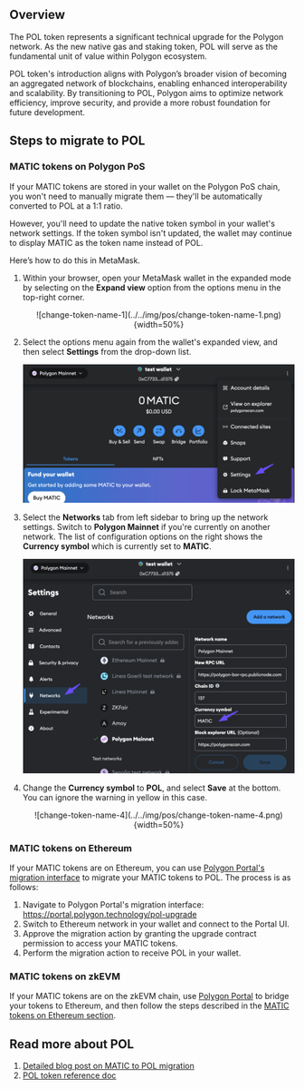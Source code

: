 ## Overview

The POL token represents a significant technical upgrade for the Polygon network. As the new native gas and staking token, POL will serve as the fundamental unit of value within Polygon ecosystem. 

POL token's introduction aligns with Polygon’s broader vision of becoming an aggregated network of blockchains, enabling enhanced interoperability and scalability. By transitioning to POL, Polygon aims to optimize network efficiency, improve security, and provide a more robust foundation for future development.

## Steps to migrate to POL

### MATIC tokens on Polygon PoS

If your MATIC tokens are stored in your wallet on the Polygon PoS chain, you won't need to manually migrate them — they'll be automatically converted to POL at a 1:1 ratio.

However, you'll need to update the native token symbol in your wallet's network settings. If the token symbol isn't updated, the wallet may continue to display MATIC as the token name instead of POL.

Here’s how to do this in MetaMask.

1. Within your browser, open your MetaMask wallet in the expanded mode by selecting on the **Expand view** option from the options menu in the top-right corner.

    <center>
    ![change-token-name-1](../../img/pos/change-token-name-1.png){width=50%}
    </center>

2. Select the options menu again from the wallet's expanded view, and then select **Settings** from the drop-down list.

    ![change-token-name-2](../../img/pos/change-token-name-2.png)

3. Select the **Networks** tab from left sidebar to bring up the network settings. Switch to **Polygon Mainnet** if you're currently on another network. The list of configuration options on the right shows the **Currency symbol** which is currently set to **MATIC**.

    ![change-token-name-3](../../img/pos/change-token-name-3.png)

4. Change the **Currency symbol** to **POL**, and select **Save** at the bottom. You can ignore the warning in yellow in this case.

    <center>
    ![change-token-name-4](../../img/pos/change-token-name-4.png){width=50%}
    </center>

### MATIC tokens on Ethereum

If your MATIC tokens are on Ethereum, you can use [Polygon Portal's migration interface](https://portal.polygon.technology/pol-upgrade) to migrate your MATIC tokens to POL. The process is as follows:

1. Navigate to Polygon Portal's migration interface: https://portal.polygon.technology/pol-upgrade
2. Switch to Ethereum network in your wallet and connect to the Portal UI.
3. Approve the migration action by granting the upgrade contract permission to access your MATIC tokens.
4. Perform the migration action to receive POL in your wallet.

### MATIC tokens on zkEVM

If your MATIC tokens are on the zkEVM chain, use [Polygon Portal](https://portal.polygon.technology/bridge) to bridge your tokens to Ethereum, and then follow the steps described in the [MATIC tokens on Ethereum section](#matic-tokens-on-ethereum).

## Read more about POL

1. [Detailed blog post on MATIC to POL migration](https://polygon.technology/blog/save-the-date-matic-pol-migration-coming-september-4th-everything-you-need-to-know)
2. [POL token reference doc](../concepts/tokens/pol.md)



